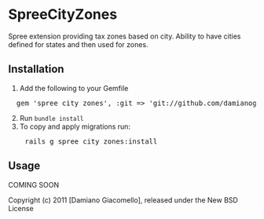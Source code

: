 SpreeCityZones
==============

Spree extension providing tax zones based on city. Ability to have cities defined for states and then used for zones.

Installation
------------
1. Add the following to your Gemfile
<pre>
  gem 'spree_city_zones', :git => 'git://github.com/damianogiacomello/spree_city_zones.git', :branch => '1-0-stable'
</pre>
2. Run `bundle install`
3. To copy and apply migrations run:
<pre>
	rails g spree_city_zones:install
</pre>

Usage
-----

COMING SOON


Copyright (c) 2011 [Damiano Giacomello], released under the New BSD License

